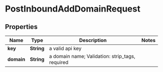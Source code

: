 

# PostInboundAddDomainRequest


## Properties

| Name | Type | Description | Notes |
|------------ | ------------- | ------------- | -------------|
|**key** | **String** | a valid api key |  |
|**domain** | **String** | a domain name; Validation: strip_tags, required |  |



